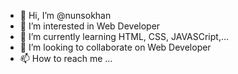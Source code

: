 - 👋 Hi, I’m @nunsokhan
- 👀 I’m interested in Web Developer
- 🌱 I’m currently learning HTML, CSS, JAVASCript,...
- 💞️ I’m looking to collaborate on Web Developer
- 📫 How to reach me ...

<!---
nunsokhan/nunsokhan is a ✨ special ✨ repository because its `README.md` (this file) appears on your GitHub profile.
You can click the Preview link to take a look at your changes.
--->
